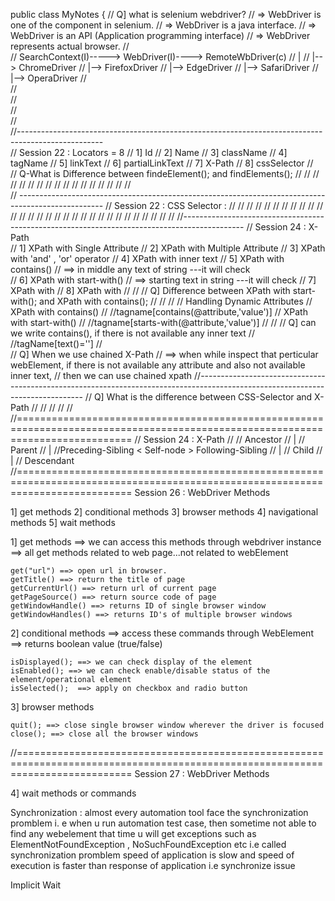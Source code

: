public class MyNotes {
//	Q] what is selenium webdriver?
//	=> WebDriver is one of the component in selenium.
//	=>  WebDriver is a java interface.
//	=>  WebDriver is an API (Application programming interface)
//  =>  WebDriver represents actual browser.
//	
// SearchContext(I)-----> WebDriver(I)----> RemoteWbDriver(c)
//	                                                |
//	                                                |--> ChromeDriver 
//	                                                |--> FirefoxDriver
//                                               	|--> EdgeDriver
//                                                  |--> SafariDriver
//	                                                |--> OperaDriver
//	
//	
//	
//	
//	
//---------------------------------------------------------------------------------------------------	
// Session 22 : Locators = 8
//                         1] Id
//                         2] Name
//                         3] className
//                         4] tagName
//	                       5] linkText
//                         6] partialLinkText
//                         7] X-Path
//                         8] cssSelector
//	
// Q-What is Difference between findeElement(); and findElements();
//
//
//
//
//
//
//
//
//
//
//
//
//
//
//
//
//	
// ---------------------------------------------------------------------------------------------------
// Session 22 : CSS Selector : 
//
//
//
//
//
//
//
//
//
//
//
//
//
//
//
//
//
//
//
//
//
//
//
//
//
//
//
//
//
//
//---------------------------------------------------------------------------------------------
// Session 24 : X-Path	
//            1] XPath with Single Attribute
//            2] XPath with Multiple Attribute
//            3] XPath with 'and' , 'or' operator
//            4] XPath with inner text
//            5] XPath with contains()
//                                   ==> in middle any text of string ---it will check	
//            6] XPath with start-with()
//                                   ==> starting text in string ---it will check
//            7] XPath with
//            8] XPath with
//
//
// Q] Difference between XPath with start-with(); and  XPath with contains();
//
//
//
// Handling Dynamic Attributes
//  XPath with contains()
//                    //tagname[contains(@attribute,'value')]
//  XPath with start-with()
//                    //tagname[starts-with(@attribute,'value')]
//
//
// Q] can we write contains(), if there is not available any inner text
//             //tagName[text()='']
//	
// Q] When we use chained X-Path
//  ==> when while inspect that perticular webElement, if there is not available any attribute and also not available inner text,
// then we can use chained xpath
//-------------------------------------------------------------------------------------------------------------------------------
//  Q] What is the difference between CSS-Selector and X-Path
//
//
//
//
//
//================================================================================================================================
	// Session 24 : X-Path
	//
	// Ancestor
	// |
	// Parent
	// |
//Preceding-Sibling < Self-node > Following-Sibling
	// |
	// Child
	// |
	// Descendant
//================================================================================================================================
 Session 26 : WebDriver Methods

 1] get methods
 2] conditional methods
 3] browser methods
 4] navigational methods
 5] wait methods

1] get methods ==> we can access this methods through webdriver instance
==> all get methods related to web page...not related to webElement
  
    get("url") ==> open url in browser.
    getTitle() ==> return the title of page
    getCurrentUrl() ==> return url of current page
    getPageSource() ==> return source code of page
    getWindowHandle() ==> returns ID of single browser window
    getWindowHandles() ==> returns ID's of multiple browser windows

2] conditional methods ==> access these commands through WebElement
                        ==> returns boolean value (true/false)
 
    isDisplayed(); ==> we can check display of the element
    isEnabled(); ==> we can check enable/disable status of the element/operational element
    isSelected();  ==> apply on checkbox and radio button

3] browser methods 
 
    quit(); ==> close single browser window wherever the driver is focused
    close(); ==> close all the browser windows

//================================================================================================================================
Session 27 : WebDriver Methods	

 4] wait methods or commands

 Synchronization :
almost every automation tool face the synchronization promblem
 i. e when u run automation test case, then sometime not able to find any webelement that time u will get
exceptions such as ElementNotFoundException , NoSuchFoundException etc i.e called synchronization promblem
speed of application is slow and speed of execution is faster than response of application i.e synchronize issue
	 
 Implicit Wait
